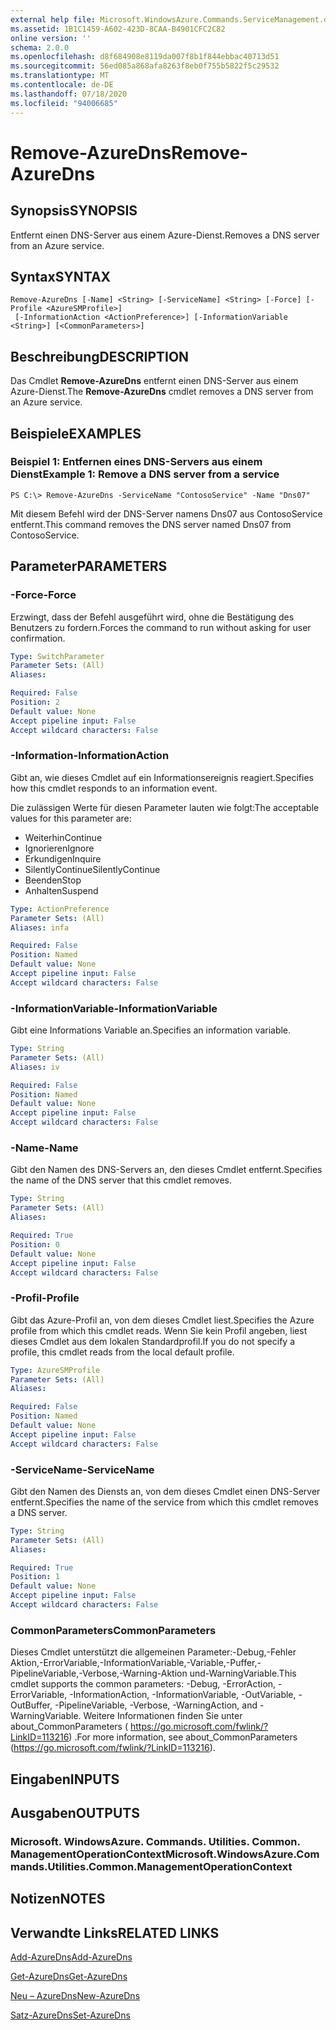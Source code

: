 ```yaml
---
external help file: Microsoft.WindowsAzure.Commands.ServiceManagement.dll-Help.xml
ms.assetid: 1B1C1459-A602-423D-8CAA-B4901CFC2C82
online version: ''
schema: 2.0.0
ms.openlocfilehash: d8f684908e8119da007f8b1f844ebbac40713d51
ms.sourcegitcommit: 56ed085a868afa8263f8eb0f755b5822f5c29532
ms.translationtype: MT
ms.contentlocale: de-DE
ms.lasthandoff: 07/18/2020
ms.locfileid: "94006685"
---
```

# <span data-ttu-id="8daac-101">Remove-AzureDns</span><span class="sxs-lookup"><span data-stu-id="8daac-101">Remove-AzureDns</span></span>

## <span data-ttu-id="8daac-102">Synopsis</span><span class="sxs-lookup"><span data-stu-id="8daac-102">SYNOPSIS</span></span>
<span data-ttu-id="8daac-103">Entfernt einen DNS-Server aus einem Azure-Dienst.</span><span class="sxs-lookup"><span data-stu-id="8daac-103">Removes a DNS server from an Azure service.</span></span>

## <span data-ttu-id="8daac-104">Syntax</span><span class="sxs-lookup"><span data-stu-id="8daac-104">SYNTAX</span></span>

```
Remove-AzureDns [-Name] <String> [-ServiceName] <String> [-Force] [-Profile <AzureSMProfile>]
 [-InformationAction <ActionPreference>] [-InformationVariable <String>] [<CommonParameters>]
```

## <span data-ttu-id="8daac-105">Beschreibung</span><span class="sxs-lookup"><span data-stu-id="8daac-105">DESCRIPTION</span></span>
<span data-ttu-id="8daac-106">Das Cmdlet **Remove-AzureDns** entfernt einen DNS-Server aus einem Azure-Dienst.</span><span class="sxs-lookup"><span data-stu-id="8daac-106">The **Remove-AzureDns** cmdlet removes a DNS server from an Azure service.</span></span>

## <span data-ttu-id="8daac-107">Beispiele</span><span class="sxs-lookup"><span data-stu-id="8daac-107">EXAMPLES</span></span>

### <span data-ttu-id="8daac-108">Beispiel 1: Entfernen eines DNS-Servers aus einem Dienst</span><span class="sxs-lookup"><span data-stu-id="8daac-108">Example 1: Remove a DNS server from a service</span></span>
```
PS C:\> Remove-AzureDns -ServiceName "ContosoService" -Name "Dns07"
```

<span data-ttu-id="8daac-109">Mit diesem Befehl wird der DNS-Server namens Dns07 aus ContosoService entfernt.</span><span class="sxs-lookup"><span data-stu-id="8daac-109">This command removes the DNS server named Dns07 from ContosoService.</span></span>

## <span data-ttu-id="8daac-110">Parameter</span><span class="sxs-lookup"><span data-stu-id="8daac-110">PARAMETERS</span></span>

### <span data-ttu-id="8daac-111">-Force</span><span class="sxs-lookup"><span data-stu-id="8daac-111">-Force</span></span>
<span data-ttu-id="8daac-112">Erzwingt, dass der Befehl ausgeführt wird, ohne die Bestätigung des Benutzers zu fordern.</span><span class="sxs-lookup"><span data-stu-id="8daac-112">Forces the command to run without asking for user confirmation.</span></span>

```yaml
Type: SwitchParameter
Parameter Sets: (All)
Aliases: 

Required: False
Position: 2
Default value: None
Accept pipeline input: False
Accept wildcard characters: False
```

### <span data-ttu-id="8daac-113">-Information</span><span class="sxs-lookup"><span data-stu-id="8daac-113">-InformationAction</span></span>
<span data-ttu-id="8daac-114">Gibt an, wie dieses Cmdlet auf ein Informationsereignis reagiert.</span><span class="sxs-lookup"><span data-stu-id="8daac-114">Specifies how this cmdlet responds to an information event.</span></span>

<span data-ttu-id="8daac-115">Die zulässigen Werte für diesen Parameter lauten wie folgt:</span><span class="sxs-lookup"><span data-stu-id="8daac-115">The acceptable values for this parameter are:</span></span>

- <span data-ttu-id="8daac-116">Weiterhin</span><span class="sxs-lookup"><span data-stu-id="8daac-116">Continue</span></span>
- <span data-ttu-id="8daac-117">Ignorieren</span><span class="sxs-lookup"><span data-stu-id="8daac-117">Ignore</span></span>
- <span data-ttu-id="8daac-118">Erkundigen</span><span class="sxs-lookup"><span data-stu-id="8daac-118">Inquire</span></span>
- <span data-ttu-id="8daac-119">SilentlyContinue</span><span class="sxs-lookup"><span data-stu-id="8daac-119">SilentlyContinue</span></span>
- <span data-ttu-id="8daac-120">Beenden</span><span class="sxs-lookup"><span data-stu-id="8daac-120">Stop</span></span>
- <span data-ttu-id="8daac-121">Anhalten</span><span class="sxs-lookup"><span data-stu-id="8daac-121">Suspend</span></span>

```yaml
Type: ActionPreference
Parameter Sets: (All)
Aliases: infa

Required: False
Position: Named
Default value: None
Accept pipeline input: False
Accept wildcard characters: False
```

### <span data-ttu-id="8daac-122">-InformationVariable</span><span class="sxs-lookup"><span data-stu-id="8daac-122">-InformationVariable</span></span>
<span data-ttu-id="8daac-123">Gibt eine Informations Variable an.</span><span class="sxs-lookup"><span data-stu-id="8daac-123">Specifies an information variable.</span></span>

```yaml
Type: String
Parameter Sets: (All)
Aliases: iv

Required: False
Position: Named
Default value: None
Accept pipeline input: False
Accept wildcard characters: False
```

### <span data-ttu-id="8daac-124">-Name</span><span class="sxs-lookup"><span data-stu-id="8daac-124">-Name</span></span>
<span data-ttu-id="8daac-125">Gibt den Namen des DNS-Servers an, den dieses Cmdlet entfernt.</span><span class="sxs-lookup"><span data-stu-id="8daac-125">Specifies the name of the DNS server that this cmdlet removes.</span></span>

```yaml
Type: String
Parameter Sets: (All)
Aliases: 

Required: True
Position: 0
Default value: None
Accept pipeline input: False
Accept wildcard characters: False
```

### <span data-ttu-id="8daac-126">-Profil</span><span class="sxs-lookup"><span data-stu-id="8daac-126">-Profile</span></span>
<span data-ttu-id="8daac-127">Gibt das Azure-Profil an, von dem dieses Cmdlet liest.</span><span class="sxs-lookup"><span data-stu-id="8daac-127">Specifies the Azure profile from which this cmdlet reads.</span></span>
<span data-ttu-id="8daac-128">Wenn Sie kein Profil angeben, liest dieses Cmdlet aus dem lokalen Standardprofil.</span><span class="sxs-lookup"><span data-stu-id="8daac-128">If you do not specify a profile, this cmdlet reads from the local default profile.</span></span>

```yaml
Type: AzureSMProfile
Parameter Sets: (All)
Aliases: 

Required: False
Position: Named
Default value: None
Accept pipeline input: False
Accept wildcard characters: False
```

### <span data-ttu-id="8daac-129">-ServiceName</span><span class="sxs-lookup"><span data-stu-id="8daac-129">-ServiceName</span></span>
<span data-ttu-id="8daac-130">Gibt den Namen des Diensts an, von dem dieses Cmdlet einen DNS-Server entfernt.</span><span class="sxs-lookup"><span data-stu-id="8daac-130">Specifies the name of the service from which this cmdlet removes a DNS server.</span></span>

```yaml
Type: String
Parameter Sets: (All)
Aliases: 

Required: True
Position: 1
Default value: None
Accept pipeline input: False
Accept wildcard characters: False
```

### <span data-ttu-id="8daac-131">CommonParameters</span><span class="sxs-lookup"><span data-stu-id="8daac-131">CommonParameters</span></span>
<span data-ttu-id="8daac-132">Dieses Cmdlet unterstützt die allgemeinen Parameter:-Debug,-Fehler Aktion,-ErrorVariable,-InformationVariable,-Variable,-Puffer,-PipelineVariable,-Verbose,-Warning-Aktion und-WarningVariable.</span><span class="sxs-lookup"><span data-stu-id="8daac-132">This cmdlet supports the common parameters: -Debug, -ErrorAction, -ErrorVariable, -InformationAction, -InformationVariable, -OutVariable, -OutBuffer, -PipelineVariable, -Verbose, -WarningAction, and -WarningVariable.</span></span> <span data-ttu-id="8daac-133">Weitere Informationen finden Sie unter about_CommonParameters ( https://go.microsoft.com/fwlink/?LinkID=113216) .</span><span class="sxs-lookup"><span data-stu-id="8daac-133">For more information, see about_CommonParameters (https://go.microsoft.com/fwlink/?LinkID=113216).</span></span>

## <span data-ttu-id="8daac-134">Eingaben</span><span class="sxs-lookup"><span data-stu-id="8daac-134">INPUTS</span></span>

## <span data-ttu-id="8daac-135">Ausgaben</span><span class="sxs-lookup"><span data-stu-id="8daac-135">OUTPUTS</span></span>

### <span data-ttu-id="8daac-136">Microsoft. WindowsAzure. Commands. Utilities. Common. ManagementOperationContext</span><span class="sxs-lookup"><span data-stu-id="8daac-136">Microsoft.WindowsAzure.Commands.Utilities.Common.ManagementOperationContext</span></span>

## <span data-ttu-id="8daac-137">Notizen</span><span class="sxs-lookup"><span data-stu-id="8daac-137">NOTES</span></span>

## <span data-ttu-id="8daac-138">Verwandte Links</span><span class="sxs-lookup"><span data-stu-id="8daac-138">RELATED LINKS</span></span>

[<span data-ttu-id="8daac-139">Add-AzureDns</span><span class="sxs-lookup"><span data-stu-id="8daac-139">Add-AzureDns</span></span>](./Add-AzureDns.md)

[<span data-ttu-id="8daac-140">Get-AzureDns</span><span class="sxs-lookup"><span data-stu-id="8daac-140">Get-AzureDns</span></span>](./Get-AzureDns.md)

[<span data-ttu-id="8daac-141">Neu – AzureDns</span><span class="sxs-lookup"><span data-stu-id="8daac-141">New-AzureDns</span></span>](./New-AzureDns.md)

[<span data-ttu-id="8daac-142">Satz-AzureDns</span><span class="sxs-lookup"><span data-stu-id="8daac-142">Set-AzureDns</span></span>](./Set-AzureDns.md)


